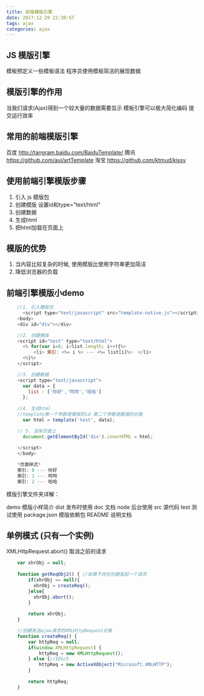 ```yaml
---
title: 前端模板引擎
date: 2017-12-29 22:30:57
tags: ajax
categories: ajax
---
```


## JS 模版引擎
模板预定义一些模板语法
程序员使用模板简洁的展现数据

## 模版引擎的作用
当我们请求(Ajax)得到一个较大量的数据需要显示
模板引擎可以极大简化编码
提交运行效率

## 常用的前端模版引擎
百度  http://tangram.baidu.com/BaiduTemplate/ 
腾讯  https://github.com/aui/artTemplate 
淘宝  https://github.com/ktmud/kissy

## 使用前端引擎模版步骤
1. 引入  js 模版包
2. 创建模版 设置id和type="text/html"
3. 创建数据
4. 生成html
5. 把html加载在页面上

## 模版的优势
1. 当内容比较复杂的时候, 使用模版比使用字符串更加简洁
2. 降低浏览器的负载

## 前端引擎模版小demo
```js
	//1. 引入模版包
	  <script type="text/javascript" src="template-native.js"></script>
	<body>
	<div id="div"></div>

	//2. 创建模版
	<script id="test" type="text/html">
	  <% for(var i=0; i<list.length; i++){%>
	      <li> 索引: <%= i %> --- <%= list[i]%>  </li>
	  <%}%>
	</script>

	//3. 创建数据
	<script type="text/javascript">
	  var data = {
	    list : ['你好','呵呵','哈哈']
	  };
	
	//4. 生成html
	//template第一个参数是模版的id 第二个参数是数据的对象
	  var html = template('test', data); 

	// 5. 渲染页面上
	  document.getElementById('div').innerHTML = html;
	
	</script>
	</body>

	*页面样式*
	索引: 0 --- 你好
	索引: 1 --- 呵呵
	索引: 2 --- 哈哈
```

模版引擎文件夹详解：

demo         模版小样简介
dist         发布时使用
doc          文档
node         后台使用
src          源代码
test         测试使用
package.json 模版依赖包
README 	 	 说明文档

## 单例模式 (只有一个实例)
XMLHttpRequest.abort() 取消之前的请求
```js
	var xhrObj = null;
	
	function getReqObj2() { //如果不存在创建发起一个请求
		if(xhrObj == null){
	      xhrObj = createReq();
	    }else{
	      xhrObj.abort(); 
	    }
	
	    return xhrObj;
	}

	//创建发送ajax请求的XMLHttpRequest对象
	function createReq() {
	    var httpReq = null;
	    if(window.XMLHttpRequest) {
	        httpReq = new XMLHttpRequest();
	    } else {//IE6/5
	        httpReq = new ActiveXObject("Microsoft.XMLHTTP");
	    }
	
	    return httpReq;
	}
```